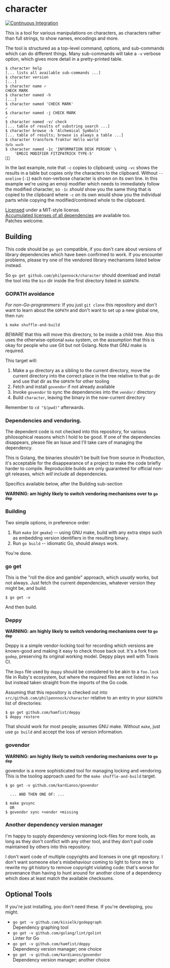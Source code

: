 character
=========

[![Continuous Integration](https://secure.travis-ci.org/philpennock/character.svg?branch=master)](http://travis-ci.org/philpennock/character)

This is a tool for various manipulations on characters, as characters rather
than full strings, to show names, encodings and more.

The tool is structured as a top-level command, options, and sub-commands which
can do different things.  Many sub-commands will take a `-v` verbose option,
which gives more detail in a pretty-printed table.

```console
$ character help
[... lists all available sub-commands ...]
$ character version
[...]
$ character name ✓
CHECK MARK
$ character named -h
[...]
$ character named 'CHECK MARK'
✓
$ character named -j CHECK MARK
✓
$ character named -v/ check
[... table of results of substring search ...]
$ character browse -b 'Alchemical Symbols'
[... table of results; browse is always a table ...]
$ character transform fraktur Hello world
ℌ𝔢𝔩𝔩𝔬 𝔴𝔬𝔯𝔩𝔡
$ character named -1c 'INFORMATION DESK PERSON' \
    'EMOJI MODIFIER FITZPATRICK TYPE-5'
💁🏾
```

In the last example, note that `-c` copies to clipboard; using `-vc` shows the
results in a table but copies only the characters to the clipboard.  Without
`--oneline` (`-1`) each non-verbose character is shown on its own line.  In
this example we're using an emoji modifier which needs to immediately follow
the modified character, so `-1c` _should_ show you the same thing that is
copied to the clipboard where `-c` on its own would show you the individual
parts while copying the modified/combined whole to the clipboard.

[Licensed](./LICENSE.txt) under a MIT-style license.  
[Accumulated licenses of all dependencies](./LICENSES_all.txt) are available
too.  
Patches welcome.


Building
--------

This code should be `go get` compatible, if you don't care about versions of
library dependencies which have been confirmed to work.  If you encounter
problems, please try one of the vendored library mechanisms listed below
instead.

So `go get github.com/philpennock/character` should download and install the
tool into the `bin` dir inside the first directory listed in `$GOPATH`.


### GOPATH avoidance

*For non-Go-programmers*:
If you just `git clone` this repository and don't want to learn about the
`GOPATH` and don't want to set up a new global one, then run:

```console
$ make shuffle-and-build
```

*BEWARE* that this will move this directory, to be inside a child tree.
Also this uses the otherwise-optional `make` system, on the assumption that
this is okay for people who use Git but not Golang.  Note that GNU make
is required.

This target will:

1. Make a `go` directory as a sibling to the current directory, move the
   current directory into the correct place in the tree relative to that `go`
   dir and use that dir as the `GOPATH` for other tooling
2. Fetch and install `govendor` if not already available
3. Invoke `govendor` to sync the dependencies into the `vendor/` directory
4. Build `character`, leaving the binary in the now-current directory

Remember to `cd "$(pwd)"` afterwards.


### Dependencies and vendoring.

The dependent code is not checked into this repository, for various
philosophical reasons which I hold to be good.  If one of the dependencies
disappears, please file an Issue and I'll take care of managing the
dependency.

This is Golang, the binaries shouldn't be built live from source in
Production, it's acceptable for the disappearance of a project to make the
code briefly harder to compile.  Reproducible builds are only guaranteed for
official non-git releases, which _will_ include all dependencies.

Specifics available below, after the Building sub-section

**WARNING: am highly likely to switch vendoring mechanisms over to `go dep`**


### Building

Two simple options, in preference order:

1. Run `make` (or `gmake`) -- using GNU make, build with any extra steps such
   as embedding version identifiers in the resulting binary.
2. Run `go build` -- idiomatic Go, should always work.

You're done.


### go get

This is the "roll the dice and gamble" approach, which _usually_ works, but
not always.  Just fetch the current dependencies, whatever version they might
be, and build.

```console
$ go get -v
```

And then build.


### Deppy

**WARNING: am highly likely to switch vendoring mechanisms over to `go dep`**

Deppy is a simple vendor-locking tool for recording which versions are
known-good and making it easy to check those back out.  It's a fork from
`godep`, preserving its original working model.
Deppy plays well with Travis CI.

The `Deps` file used by `deppy` should be considered to be akin to a
`foo.lock` file in Ruby's ecosystem, but where the required files are not
listed in `foo` but instead taken straight from the imports of the Go code.

Assuming that this repository is checked out into
`src/github.com/philpennnock/character` relative to an entry in your `$GOPATH`
list of directories:

```console
$ go get github.com/hamfist/deppy
$ deppy restore
```

That should work for most people; assumes GNU make.  Without `make`, just
use `go build` and accept the loss of version information.


### govendor

**WARNING: am highly likely to switch vendoring mechanisms over to `go dep`**

govendor is a more sophisticated tool for managing locking and vendoring.
This is the tooling approach used for the `make shuffle-and-build` target.

```console
$ go get -v github.com/kardianos/govendor

  ... AND THEN ONE OF: ...

$ make gvsync
  OR
$ govendor sync +vendor +missing
```


### Another dependency version manager

I'm happy to supply dependency versioning lock-files for more tools, as
long as they don't conflict with any other tool, and they don't pull code
maintained by others into this repository.

I don't want code of multiple copyrights and licenses in one git repository.
I don't want someone else's misbehaviour coming to light to force me to
rewrite my git history to remove copyright violating code: that's worse for
provenance than having to hunt around for another clone of a dependency which
does at least match the available checksums.


Optional Tools
--------------

If you're just installing, you don't need these.  If you're developing, you
might.

* `go get -v github.com/kisielk/godepgraph`  
   Dependency graphing tool
* `go get -v github.com/golang/lint/golint`  
  Linter for Go
* `go get -v github.com/hamfist/deppy`  
  Dependency version manager; one choice
* `go get -v github.com/kardianos/govendor`  
  Dependency version manager; another choice

